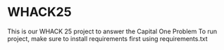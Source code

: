 # WHACK25
This is our WHACK 25 project to answer the Capital One Problem
To run project, make sure to install requirements first using requirements.txt
